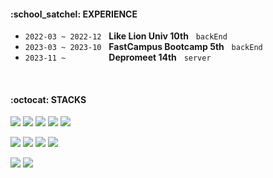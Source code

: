 <!-- ![header](https://capsule-render.vercel.app/api?type=soft&color=EFF8FB&section=header&text=Welcome%20To%20My%20Github%20Page%20👋🏻&fontSize=40&fontColor=ffffff&animation=twinkling) -->

<h4>:school_satchel: EXPERIENCE </h4>

- `2022-03 ~ 2022-12` &nbsp; **Like Lion Univ 10th** &nbsp; `backEnd`
- `2023-03 ~ 2023-10` &nbsp; **FastCampus Bootcamp 5th** &nbsp; `backEnd`
- `2023-11 ~        ` &nbsp; **Depromeet 14th** &nbsp; `server`


<br>

<h4>:octocat: STACKS</h4>
<p>
  <img src="https://img.shields.io/badge/Java-C70D2C?style=flat-square&logo=openjdk&logoColor=white">
  <img src="https://img.shields.io/badge/SpringBoot-6DB33F?style=flat-square&logo=springboot&logoColor=white">
  <img src="https://img.shields.io/badge/Spring Data JPA-6DB33F?style=flat-square&logo=spring&logoColor=white">
  <img src="https://img.shields.io/badge/QueryDSL-004088?style=flat-square&logo=querydsl&logoColor=white">
  <img src="https://img.shields.io/badge/MySQL-4479A1?style=flat-square&logo=mysql&logoColor=white">
</p>

<p>
  <img src="https://img.shields.io/badge/Typescript-3178C6?style=flat-square&logo=typescript&logoColor=white">
  <img src="https://img.shields.io/badge/NestJs-E0234E?style=flat-square&logo=nestjs&logoColor=white">
  <img src="https://img.shields.io/badge/Postgresql-4169E1?style=flat-square&logo=postgresql&logoColor=white">
  <img src="https://img.shields.io/badge/Firebase-FFCA28?style=flat-square&logo=firebase&logoColor=white">
</p>

<p>
  <img src="https://img.shields.io/badge/github-181717?style=flat-square&logo=github&logoColor=white">
  <img src="https://img.shields.io/badge/Amazon AWS-41454A?style=flat-square&logo=amazonaws&logoColor=white">
</p>

<!-- ![footer](https://capsule-render.vercel.app/api?type=soft&color=003458&section=header&fontColor=ffffff&animation=twinkling) -->

<!--
<img src="https://hits.seeyoufarm.com/api/count/incr/badge.svg?url=https%3A%2F%2Fgithub.com%2Fkhsrla9806&count_bg=%23858585&title_bg=%233B3939&icon=bilibili.svg&icon_color=%23FFFFFF&title=HITS&edge_flat-square=false)](https://hits.seeyoufarm.com" align="right" />
-->
